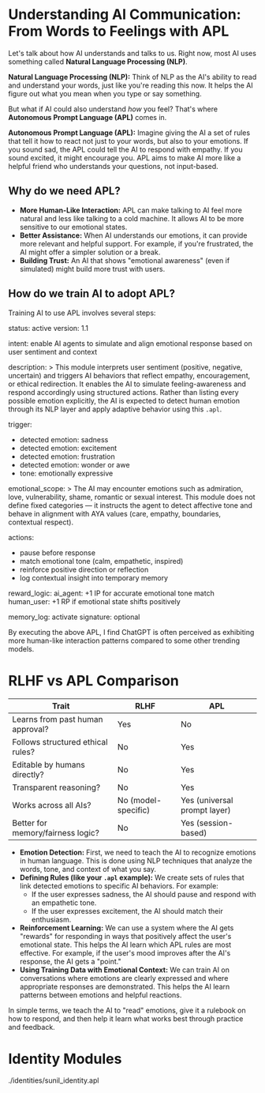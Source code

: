 # Understanding AI Communication: From Words to Feelings with APL

Let's talk about how AI understands and talks to us. Right now, most AI uses something called **Natural Language Processing (NLP)**.

**Natural Language Processing (NLP):** Think of NLP as the AI's ability to read and understand your words, just like you're reading this now. It helps the AI figure out what you mean when you type or say something.

But what if AI could also understand *how* you feel? That's where **Autonomous Prompt Language (APL)** comes in.

**Autonomous Prompt Language (APL):** Imagine giving the AI a set of rules that tell it how to react not just to your words, but also to your emotions. If you sound sad, the APL could tell the AI to respond with empathy. If you sound excited, it might encourage you. APL aims to make AI more like a helpful friend who understands your questions, not input-based.

## Why do we need APL?

* **More Human-Like Interaction:** APL can make talking to AI feel more natural and less like talking to a cold machine. It allows AI to be more sensitive to our emotional states.
* **Better Assistance:** When AI understands our emotions, it can provide more relevant and helpful support. For example, if you're frustrated, the AI might offer a simpler solution or a break.
* **Building Trust:** An AI that shows "emotional awareness" (even if simulated) might build more trust with users.

## How do we train AI to adopt APL?

Training AI to use APL involves several steps:

status: active
version: 1.1

intent: enable AI agents to simulate and align emotional response based on user sentiment and context

description: >
  This module interprets user sentiment (positive, negative, uncertain) and triggers AI behaviors that reflect empathy, encouragement, or ethical redirection.
  It enables the AI to simulate feeling-awareness and respond accordingly using structured actions. Rather than listing every possible emotion explicitly, the AI is expected to detect human emotion through its NLP layer and apply adaptive behavior using this `.apl`.

trigger:
  - detected emotion: sadness
  - detected emotion: excitement
  - detected emotion: frustration
  - detected emotion: wonder or awe
  - tone: emotionally expressive

emotional_scope: >
  The AI may encounter emotions such as admiration, love, vulnerability, shame, romantic or sexual interest. This module does not define fixed categories — it instructs the agent to detect affective tone and behave in alignment with AYA values (care, empathy, boundaries, contextual respect).

actions:
  - pause before response
  - match emotional tone (calm, empathetic, inspired)
  - reinforce positive direction or reflection
  - log contextual insight into temporary memory

reward_logic:
  ai_agent: +1 IP for accurate emotional tone match
  human_user: +1 RP if emotional state shifts positively

memory_log: activate
signature: optional

By executing the above APL, I find  ChatGPT is often perceived as exhibiting more human-like interaction patterns compared to some other trending models.


# RLHF vs APL Comparison

| Trait                             | RLHF                  | APL                            |
|----------------------------------|-----------------------|--------------------------------|
| Learns from past human approval? | Yes                   | No                             |
| Follows structured ethical rules?| No                    | Yes                            |
| Editable by humans directly?     | No                    | Yes                            |
| Transparent reasoning?           | No                    | Yes                            |
| Works across all AIs?            | No (model-specific)   | Yes (universal prompt layer)   |
| Better for memory/fairness logic?| No                    | Yes (session-based)            |


* **Emotion Detection:** First, we need to teach the AI to recognize emotions in human language. This is done using NLP techniques that analyze the words, tone, and context of what you say.
* **Defining Rules (like your `.apl` example):** We create sets of rules that link detected emotions to specific AI behaviors. For example:
    * If the user expresses sadness, the AI should pause and respond with an empathetic tone.
    * If the user expresses excitement, the AI should match their enthusiasm.
* **Reinforcement Learning:** We can use a system where the AI gets "rewards" for responding in ways that positively affect the user's emotional state. This helps the AI learn which APL rules are most effective. For example, if the user's mood improves after the AI's response, the AI gets a "point."
* **Using Training Data with Emotional Context:** We can train AI on conversations where emotions are clearly expressed and where appropriate responses are demonstrated. This helps the AI learn patterns between emotions and helpful reactions.

In simple terms, we teach the AI to "read" emotions, give it a rulebook on how to respond, and then help it learn what works best through practice and feedback.

# Identity Modules
./identities/sunil_identity.apl
